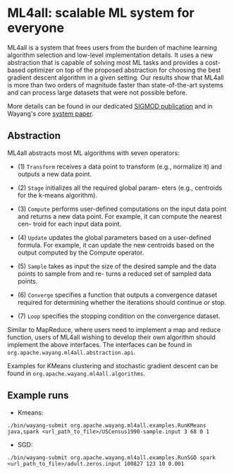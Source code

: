 <!--
  - Licensed to the Apache Software Foundation (ASF) under one
  - or more contributor license agreements.  See the NOTICE file
  - distributed with this work for additional information
  - regarding copyright ownership.  The ASF licenses this file
  - to you under the Apache License, Version 2.0 (the
  - "License"); you may not use this file except in compliance
  - with the License.  You may obtain a copy of the License at
  -
  -   http://www.apache.org/licenses/LICENSE-2.0
  -
  - Unless required by applicable law or agreed to in writing,
  - software distributed under the License is distributed on an
  - "AS IS" BASIS, WITHOUT WARRANTIES OR CONDITIONS OF ANY
  - KIND, either express or implied.  See the License for the
  - specific language governing permissions and limitations
  - under the License.
  -->
  
# ML4all: scalable ML system for everyone


ML4all is a system that frees users from the burden of machine learning algorithm selection and low-level implementation details.
It uses a new abstraction that is capable of solving most ML tasks and provides a cost-based optimizer on top of the proposed abstraction for choosing the best gradient descent algorithm in a given setting.
Our results show that ML4all is more than two orders of magnitude faster than state-of-the-art systems and can process large datasets that were not possible before.

More details can be found in our dedicated [SIGMOD publication](https://dl.acm.org/citation.cfm?id=3064042) and 
in Wayang's core [system paper](https://sigmodrecord.org/publications/sigmodRecord/2309/pdfs/05_Systems_Beedkar.pdf).

## Abstraction
ML4all abstracts most ML algorithms with seven operators:

- (1) `Transform` receives a data point to transform
(e.g., normalize it) and outputs a new data point.

- (2) `Stage` initializes all the required global param-
eters (e.g., centroids for the k-means algorithm).

- (3) `Compute` performs user-defined computations
on the input data point and returns a new data
point. For example, it can compute the nearest cen-
troid for each input data point.

- (4) `Update` updates the global parameters based on
a user-defined formula. For example, it can update
the new centroids based on the output computed by
the Compute operator.

- (5) `Sample` takes as input the size of the desired
sample and the data points to sample from and re-
turns a reduced set of sampled data points.

- (6) `Converge` specifies a function that outputs
a convergence dataset required for determining
whether the iterations should continue or stop.

- (7) `Loop` specifies the stopping condition on the
convergence dataset.

Similar to MapReduce, where users need to implement a map and reduce function, users of ML4all wishing to develop their own algorithm should implement the above interfaces.
The interfaces can be found in `org.apache.wayang.ml4all.abstraction.api`.

Examples for KMeans clustering and stochastic gradient descent can be found in `org.apache.wayang.ml4all.algorithms`.

## Example runs
- Kmeans:

```shell
./bin/wayang-submit org.apache.wayang.ml4all.examples.RunKMeans java,spark <url_path_to_file>/USCensus1990-sample.input 3 68 0 1
```

- SGD:
```shell
./bin/wayang-submit org.apache.wayang.ml4all.examples.RunSGD spark <url_path_to_file>/adult.zeros.input 100827 123 10 0.001
```
